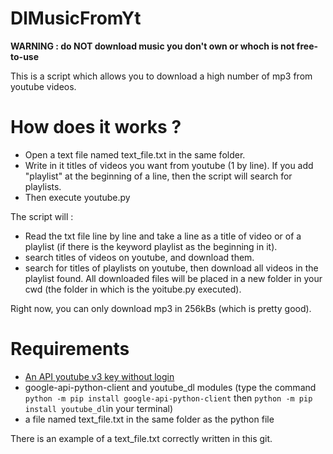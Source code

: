 # DlMusicFromYt
__WARNING : do NOT download music you don't own or whoch is not free-to-use__

This is a script which allows you to download a high number of mp3 from  youtube videos.
# How does it works ?

* Open a text file named text_file.txt in the same folder.
* Write in it titles of videos you want from youtube (1 by line). If you add "playlist" at the beginning of a line, then the script will search for playlists.
* Then execute youtube.py

The script will :
* Read the txt file line by line and take a line as a title of video or of a playlist (if there is the keyword playlist as the beginning in it).
* search titles of videos on youtube, and download them.
* search for titles of playlists on youtube, then download all videos in the playlist found.
All downloaded files will be placed in a new folder in your cwd (the folder in which is the yoitube.py executed).

Right now, you can only download mp3 in 256kBs (which is pretty good).

# Requirements
* [An API youtube v3 key without login](https://developers.google.com/youtube/registering_an_application)
* google-api-python-client and youtube_dl modules (type the command ``python -m pip install google-api-python-client`` then ``python -m pip install youtube_dl``in your terminal)
* a file named  text_file.txt in the same folder as the python file

There is an example of a text_file.txt correctly written in this git.

